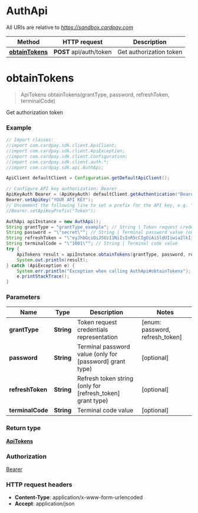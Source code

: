 # AuthApi

All URIs are relative to *https://sandbox.cardpay.com*

Method | HTTP request | Description
------------- | ------------- | -------------
[**obtainTokens**](AuthApi.md#obtainTokens) | **POST** api/auth/token | Get authorization token


<a name="obtainTokens"></a>
# **obtainTokens**
> ApiTokens obtainTokens(grantType, password, refreshToken, terminalCode)

Get authorization token

### Example
```java
// Import classes:
//import com.cardpay.sdk.client.ApiClient;
//import com.cardpay.sdk.client.ApiException;
//import com.cardpay.sdk.client.Configuration;
//import com.cardpay.sdk.client.auth.*;
//import com.cardpay.sdk.api.AuthApi;

ApiClient defaultClient = Configuration.getDefaultApiClient();

// Configure API key authorization: Bearer
ApiKeyAuth Bearer = (ApiKeyAuth) defaultClient.getAuthentication("Bearer");
Bearer.setApiKey("YOUR API KEY");
// Uncomment the following line to set a prefix for the API key, e.g. "Token" (defaults to null)
//Bearer.setApiKeyPrefix("Token");

AuthApi apiInstance = new AuthApi();
String grantType = "grantType_example"; // String | Token request credentials representation
String password = "\"secret\""; // String | Terminal password value (only for [password] grant type)
String refreshToken = "\"eyJhbGciOiJSUzI1NiIsInR5cCIgOiAiSldUIiwia2lkIiA6ICJ2bWRoQz\""; // String | Refresh token string (only for [refresh_token] grant type)
String terminalCode = "\"1001\""; // String | Terminal code value
try {
    ApiTokens result = apiInstance.obtainTokens(grantType, password, refreshToken, terminalCode);
    System.out.println(result);
} catch (ApiException e) {
    System.err.println("Exception when calling AuthApi#obtainTokens");
    e.printStackTrace();
}
```

### Parameters

Name | Type | Description  | Notes
------------- | ------------- | ------------- | -------------
 **grantType** | **String**| Token request credentials representation | [enum: password, refresh_token]
 **password** | **String**| Terminal password value (only for [password] grant type) | [optional]
 **refreshToken** | **String**| Refresh token string (only for [refresh_token] grant type) | [optional]
 **terminalCode** | **String**| Terminal code value | [optional]

### Return type

[**ApiTokens**](ApiTokens.md)

### Authorization

[Bearer](../README.md#Bearer)

### HTTP request headers

 - **Content-Type**: application/x-www-form-urlencoded
 - **Accept**: application/json

